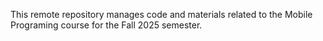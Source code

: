 This remote repository manages code and materials related to the Mobile Programing course for the Fall 2025 semester.
